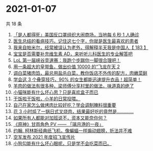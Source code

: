 # 2021-01-07

共 18 条

<!-- BEGIN ZHIHUVIDEO -->
<!-- 最后更新时间 Thu Jan 07 2021 06:14:30 GMT+0800 (CST) -->
1. [「是人都得死」美国反口罩组织大闹商场，当地每 6 秒 1 人确诊](https://www.zhihu.com/zvideo/1329814239184809984)
1. [医生总结的看病技巧，记住这七个字，你就是医生最喜欢的患者](https://www.zhihu.com/zvideo/1330084209919524864)
1. [我来自帕米尔，经常被误认为老外，得解释半天我是中国人【 183 】](https://www.zhihu.com/zvideo/1329443573108699136)
1. [宝宝是否需要补充维生素 AD，来听听儿科医生的专业解答吧](https://www.zhihu.com/zvideo/1329768645262663680)
1. [LoL 第一届峡谷竞速赛：我跑个步踹你一脚很合理吧！](https://www.zhihu.com/zvideo/1329593507980976128)
1. [用一条超大的皇带鱼，做出价值 10000 的“飞龙在天 2](https://www.zhihu.com/zvideo/1329575604514668544)
1. [调白菜猪肉馅，最忌用盐杀白菜，教你饭店不外传的配方，肉嫩菜鲜](https://www.zhihu.com/zvideo/1328451716816232448)
1. [学会这 3 个叠穿技巧，90% 的女生都能迅速提升衣品！超简单！](https://www.zhihu.com/zvideo/1330179377515339776)
1. [羊肉的做法有很多种，梁师傅分享村里的做法，味道真的绝了](https://www.zhihu.com/zvideo/1330208462462889984)
1. [小猫咪能有什么坏心思？只是喜欢盒子而已](https://www.zhihu.com/zvideo/1329809577534259200)
1. [干饭啦干饭啦，小羊的日常投喂。](https://www.zhihu.com/zvideo/1330241833008820224)
1. [自己在家怎么做烤肉比较好吃？学会调制腌料很重要](https://www.zhihu.com/zvideo/1330269637712859136)
1. [花 3 小时炖了一锅日式叉烧肉，结果最好吃的竟然是.............](https://www.zhihu.com/zvideo/1329083759636316160)
1. [如果所有人都能对加班说不，资本又能奈你何？](https://www.zhihu.com/zvideo/1330224453008482304)
1. [《原神》甘雨角色 PV —— 「璃月港的一夜」](https://www.zhihu.com/zvideo/1330143351547383808)
1. [约翰. 柯林斯经典纸飞机，像蝙蝠一样煽动翅膀，折法并不难](https://www.zhihu.com/zvideo/1329173205844623360)
1. [空军发布 2021 年度招飞宣传片](https://www.zhihu.com/zvideo/1329885777158213632)
1. [小狗勾能有什么坏心眼呢，只是学不会吃菜而已。](https://www.zhihu.com/zvideo/1328272243060088832)
<!-- END ZHIHUVIDEO -->
